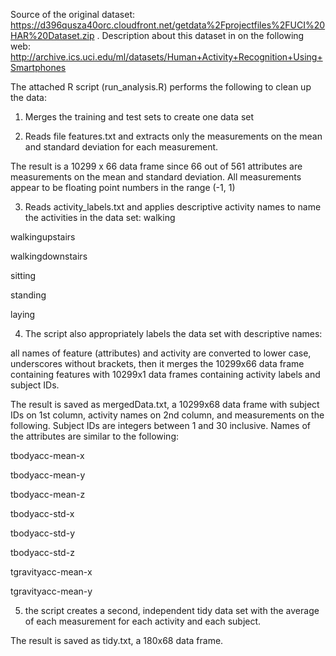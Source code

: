 Source of the original dataset: https://d396qusza40orc.cloudfront.net/getdata%2Fprojectfiles%2FUCI%20HAR%20Dataset.zip . Description about this dataset in on the following web: http://archive.ics.uci.edu/ml/datasets/Human+Activity+Recognition+Using+Smartphones

The attached R script (run_analysis.R) performs the following to clean up the data:

1. Merges the training and test sets to create one data set

2. Reads file features.txt and extracts only the measurements on the mean and standard deviation for each measurement.

The result is a 10299 x 66 data frame since 66 out of 561 attributes are measurements on the mean and standard deviation. All measurements appear to be floating point numbers in the range (-1, 1)

3. Reads activity_labels.txt and applies descriptive activity names to name the activities in the data set:
  walking

  walkingupstairs

  walkingdownstairs

  sitting

  standing

  laying

4. The script also appropriately labels the data set with descriptive names: 

all names of feature (attributes) and activity are converted to lower case, underscores without brackets, then it merges the 10299x66 data frame containing features with 10299x1 data frames containing activity labels and subject IDs.

The result is saved as mergedData.txt, a 10299x68 data frame with subject IDs on 1st column, activity names on 2nd column, and measurements on the following. Subject IDs are integers between 1 and 30 inclusive. Names of the attributes are similar to the following:

  tbodyacc-mean-x

  tbodyacc-mean-y

  tbodyacc-mean-z

  tbodyacc-std-x

  tbodyacc-std-y

  tbodyacc-std-z

  tgravityacc-mean-x

  tgravityacc-mean-y

5. the script creates a second, independent tidy data set with the average of each measurement for each activity and each subject.

The result is saved as tidy.txt, a 180x68 data frame.
